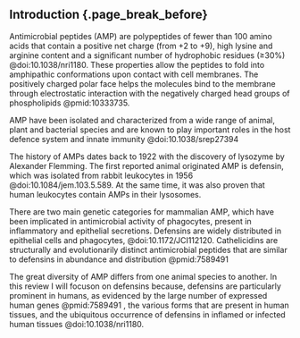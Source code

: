 ## **Introduction** {.page_break_before}

Antimicrobial peptides (AMP) are polypeptides of fewer than 100 amino acids that contain a positive net charge (from +2 to +9), high lysine and arginine content and a significant number of hydrophobic residues (≥30%) @doi:10.1038/nri1180. These properties allow the peptides to fold into amphipathic conformations upon contact with cell membranes. The positively charged polar face helps the molecules bind to the membrane through electrostatic interaction with the negatively charged head groups of phospholipids @pmid:10333735. 

AMP have been isolated and characterized from a wide range of animal, plant and bacterial species and are known to play important roles in the host defence system and innate immunity @doi:10.1038/srep27394

The history of AMPs dates back to 1922 with the discovery of lysozyme by Alexander Flemming. The first reported animal originated AMP is defensin, which was isolated from rabbit leukocytes in 1956 @doi:10.1084/jem.103.5.589. At the same time, it was also proven that human leukocytes contain AMPs in their lysosomes.

There are two main genetic categories for mammalian AMP, which have been implicated in antimicrobial activity of phagocytes, present in inflammatory and epithelial secretions. Defensins are widely distributed in epithelial cells and phagocytes, @doi:10.1172/JCI112120. Cathelicidins are structurally and evolutionarily distinct antimicrobial peptides that are similar to defensins in abundance and distribution @pmid:7589491

The great diversity of AMP differs from one animal species to another. In this review I will focuson on defensins because, defensins are particularly prominent in humans, as evidenced by the large number of expressed human genes @pmid:7589491 , the various forms that are present in human tissues, and the ubiquitous occurrence of defensins in inflamed or infected human tissues @doi:10.1038/nri1180. 


	                                              
		                                                     
	       
	                                     
	        
    

